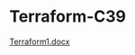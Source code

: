 # Terraform-C39

[Terraform1.docx](https://github.com/user-attachments/files/19489431/Terraform1.docx)
